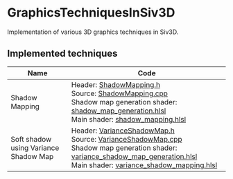# GraphicsTechniquesInSiv3D
Implementation of various 3D graphics techniques in Siv3D.

## Implemented techniques
| Name | Code |
| ---- | ---- |
| Shadow Mapping | Header: [ShadowMapping.h](GraphicsTechniquesInSiv3D/ShadowMapping.h) <br> Source: [ShadowMapping.cpp](GraphicsTechniquesInSiv3D/ShadowMapping.cpp) <br> Shadow map generation shader: [shadow_map_generation.hlsl](GraphicsTechniquesInSiv3D/App/shadow_map_generation.hlsl) <br> Main shader: [shadow_mapping.hlsl](GraphicsTechniquesInSiv3D/App/shadow_mapping.hlsl) |
| Soft shadow using Variance Shadow Map | Header: [VarianceShadowMap.h](GraphicsTechniquesInSiv3D/VarianceShadowMap.h) <br> Source: [VarianceShadowMap.cpp](GraphicsTechniquesInSiv3D/VarianceShadowMap.cpp) <br> Shadow map generation shader: [variance_shadow_map_generation.hlsl](GraphicsTechniquesInSiv3D/App/variance_shadow_map_generation.hlsl) <br> Main shader: [variance_shadow_mapping.hlsl](GraphicsTechniquesInSiv3D/App/variance_shadow_mapping.hlsl) |
